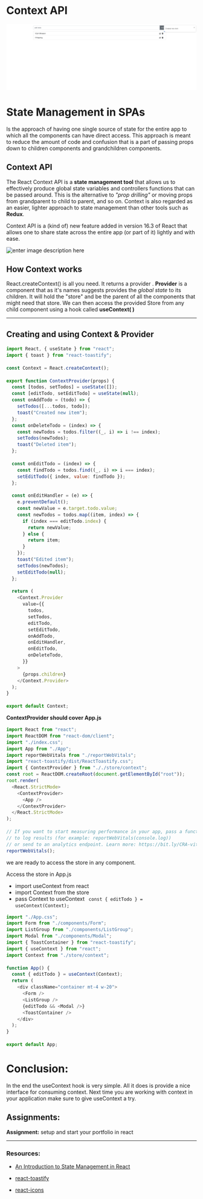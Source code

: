 # Context API

![enter image description here](./todos.png)

# State Management in SPAs

Is the approach of having one single source of state for the entire app to which all the components can have direct access.
This approach is meant to reduce the amount of code and confusion that is a part of passing props down to children components and grandchildren components.

## Context API

The React Context API is a **state management tool** that allows us to effectively produce global state variables and controllers functions that can be passed around. This is the alternative to _"prop drilling"_ or moving props from grandparent to child to parent, and so on. Context is also regarded as an easier, lighter approach to state management than other tools such as **Redux**.

Context API is a (kind of) new feature added in version 16.3 of React that allows one to share state across the entire app (or part of it) lightly and with ease.

![enter image description here](https://www.carlrippon.com/static/0d1f722d0fe4c2bc4c3d71595dbe67dd/ca682/prop-drilling-v-context.png)

## How Context works

React.createContext() is all you need. It returns a provider . **Provider** is a component that as it's names suggests provides the _global state_ to its children. It will hold the "store" and be the parent of all the components that might need that store.
We can then access the provided Store from any child component using a hook called **useContext( )**

---

## Creating and using Context & Provider

```js
import React, { useState } from "react";
import { toast } from "react-toastify";

const Context = React.createContext();

export function ContextProvider(props) {
  const [todos, setTodos] = useState([]);
  const [editTodo, setEditTodo] = useState(null);
  const onAddTodo = (todo) => {
    setTodos([...todos, todo]);
    toast("Created new item");
  };
  const onDeleteTodo = (index) => {
    const newTodos = todos.filter((_, i) => i !== index);
    setTodos(newTodos);
    toast("Deleted item");
  };

  const onEditTodo = (index) => {
    const findTodo = todos.find((_, i) => i === index);
    setEditTodo({ index, value: findTodo });
  };

  const onEditHandler = (e) => {
    e.preventDefault();
    const newValue = e.target.todo.value;
    const newTodos = todos.map((item, index) => {
      if (index === editTodo.index) {
        return newValue;
      } else {
        return item;
      }
    });
    toast("Edited item");
    setTodos(newTodos);
    setEditTodo(null);
  };

  return (
    <Context.Provider
      value={{
        todos,
        setTodos,
        editTodo,
        setEditTodo,
        onAddTodo,
        onEditHandler,
        onEditTodo,
        onDeleteTodo,
      }}
    >
      {props.children}
    </Context.Provider>
  );
}

export default Context;
```

**ContextProvider should cover App.js**

```js
import React from "react";
import ReactDOM from "react-dom/client";
import "./index.css";
import App from "./App";
import reportWebVitals from "./reportWebVitals";
import "react-toastify/dist/ReactToastify.css";
import { ContextProvider } from "././store/context";
const root = ReactDOM.createRoot(document.getElementById("root"));
root.render(
  <React.StrictMode>
    <ContextProvider>
      <App />
    </ContextProvider>
  </React.StrictMode>
);

// If you want to start measuring performance in your app, pass a function
// to log results (for example: reportWebVitals(console.log))
// or send to an analytics endpoint. Learn more: https://bit.ly/CRA-vitals
reportWebVitals();
```

we are ready to access the store in any component.

Access the store in App.js

- import useContext from react
- import Context from the store
- pass Context to useContext ` const { editTodo } = useContext(Context);`

```js
import "./App.css";
import Form from "./components/Form";
import ListGroup from "./components/ListGroup";
import Modal from "./components/Modal";
import { ToastContainer } from "react-toastify";
import { useContext } from "react";
import Context from "./store/context";

function App() {
  const { editTodo } = useContext(Context);
  return (
    <div className="container mt-4 w-20">
      <Form />
      <ListGroup />
      {editTodo && <Modal />}
      <ToastContainer />
    </div>
  );
}

export default App;
```

# Conclusion:

In the end the useContext hook is very simple. All it does is provide a nice interface for consuming context. Next time you are working with context in your application make sure to give useContext a try.

## Assignments:

**Assignment:** setup and start your portfolio in react

---

### Resources:

- [An Introduction to State Management in React](https://javascript.plainenglish.io/state-management-in-react-48d16d162442)

- [react-toastify](https://www.npmjs.com/package/react-toastify)
- [react-icons](https://react-icons.github.io/react-icons)
